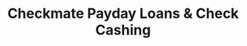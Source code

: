 ---
title: "Checkmate Payday Loans & Check Cashing"
url: /fort-collins/checkmate-payday-loans-und-check-cashing/
shop: Leiher
---